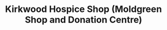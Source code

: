 ---
title: "Kirkwood Hospice Shop (Moldgreen Shop and Donation Centre)"
url: /huddersfield/kirkwood-hospice-shop-moldgreen-shop-and-donation-centre/
shop: charity
---